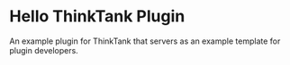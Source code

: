 Hello ThinkTank Plugin
======================

An example plugin for ThinkTank that servers as an example template for plugin developers.